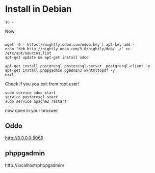 # Install in Debian

```
su -
```

Now 

```

wget -O - https://nightly.odoo.com/odoo.key | apt-key add -
echo "deb http://nightly.odoo.com/9.0/nightly/deb/ ./" >> /etc/apt/sources.list
apt-get update && apt-get install odoo

apt-get install postgresql postgresql-server  postgresql-client -y
apt-get install phppgadmin pgadmin3 wkhtmltopdf -y
exit
```

Check if you you exit from root user! 

```
sudo service odoo start
service postgresql start
sudo service apache2 restart

```

now open in your broswer 
## Oddo
http://0.0.0.0:8069

## phppgadmin 
http://localhost/phppgadmin/


